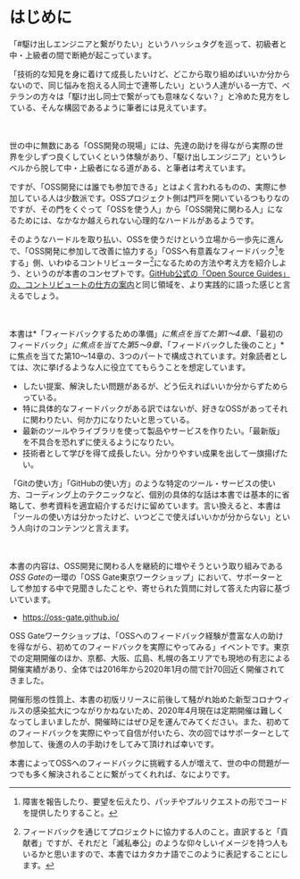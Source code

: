 # はじめに

「#駆け出しエンジニアと繋がりたい」というハッシュタグを巡って、初級者と中・上級者の間で断絶が起こっています。

「技術的な知見を身に着けて成長したいけど、どこから取り組めばいいか分からないので、同じ悩みを抱える人同士で連帯したい」という人達がいる一方で、ベテランの方々は「駆け出し同士で繋がっても意味なくない？」と冷めた見方をしている、そんな構図であるように筆者には見えています。

　

世の中に無数にある「OSS開発の現場」には、先達の助けを得ながら実際の世界を少しずつ良くしていくという体験があり、「駆け出しエンジニア」というレベルから脱して中・上級者になる道がある、と筆者は考えています。

ですが、「OSS開発には誰でも参加できる」とはよく言われるものの、実際に参加している人は少数派です。OSSプロジェクト側は門戸を開いているつもりなのですが、その門をくぐって「OSSを使う人」から「OSS開発に関わる人」になるためには、なかなか越えられない心理的なハードルがあるようです。

そのようなハードルを取り払い、OSSを使うだけという立場から一歩先に進んで、「OSS開発に参加して改善に協力する」「OSSへ有意義なフィードバック[^feedback]をする」側、いわゆるコントリビューター[^contributor]になるための方法や考え方を紹介しよう、というのが本書のコンセプトです。[GitHub公式の「Open Source Guides」の、コントリビュートの仕方の案内](https://opensource.guide/ja/how-to-contribute/)と同じ領域を、より実践的に語った感じと言えるでしょう。

[^feedback]: 障害を報告したり、要望を伝えたり、パッチやプルリクエストの形でコードを提供したりすること。
[^contributor]: フィードバックを通じてプロジェクトに協力する人のこと。直訳すると「貢献者」ですが、それだと「滅私奉公」のような仰々しいイメージを持つ人もいるかと思いますので、本書ではカタカナ語でこのように表記することにします。

　

本書は*「フィードバックするための準備」*に焦点を当てた第1～4章、*「最初のフィードバック」*に焦点を当てた第5～9章、*「フィードバックした後のこと」*に焦点を当てた第10～14章の、3つのパートで構成されています。対象読者としては、次に挙げるような人に役立ててもらうことを想定しています。

* したい提案、解決したい問題があるが、どう伝えればいいか分からずためらっている。
* 特に具体的なフィードバックがある訳ではないが、好きなOSSがあってそれに関わりたい、何か力になりたいと思っている。
* 最新のツールやライブラリを使って製品やサービスを作りたい。「最新版」を不具合を恐れずに使えるようになりたい。
* 技術者として学びを得て成長したい。分かりやすい成果を出して一旗揚げたい。

「Gitの使い方」「GitHubの使い方」のような特定のツール・サービスの使い方、コーディング上のテクニックなど、個別の具体的な話は本書では基本的に省略して、参考資料を適宜紹介するだけに留めています。言い換えると、本書は「ツールの使い方は分かったけど、いつどこで使えばいいかが分からない」という人向けのコンテンツと言えます。

　

本書の内容は、OSS開発に関わる人を継続的に増やそうという取り組みである*OSS Gate*の一環の「OSS Gate東京ワークショップ」において、サポーターとして参加する中で見聞きしたことや、寄せられた質問に対して答えた内容に基づいています。

* https://oss-gate.github.io/

OSS Gateワークショップは、「OSSへのフィードバック経験が豊富な人の助けを得ながら、初めてのフィードバックを実際にやってみる」イベントです。東京での定期開催のほか、京都、大阪、広島、札幌の各エリアでも現地の有志による開催実績があり、全体では2016年から2020年1月の間で計70回近く開催されてきました。

開催形態の性質上、本書の初版リリースに前後して騒がれ始めた新型コロナウィルスの感染拡大につながりかねないため、2020年4月現在は定期開催は難しくなってしまいましたが、開催時にはぜひ足を運んでみてください。また、初めてのフィードバックを実際にやって自信が付いたら、次の回ではサポーターとして参加して、後進の人の手助けをしてみて頂ければ幸いです。

本書によってOSSへのフィードバックに挑戦する人が増えて、世の中の問題が一つでも多く解決されることに繋がってくれれば、なによりです。
